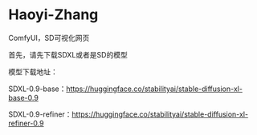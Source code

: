 # Haoyi-Zhang
ComfyUI，SD可视化网页

首先，请先下载SDXL或者是SD的模型

模型下载地址：

SDXL-0.9-base：https://huggingface.co/stabilityai/stable-diffusion-xl-base-0.9

SDXL-0.9-refiner：https://huggingface.co/stabilityai/stable-diffusion-xl-refiner-0.9
